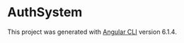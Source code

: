 # AuthSystem

This project was generated with [Angular CLI](https://github.com/angular/angular-cli) version 6.1.4.